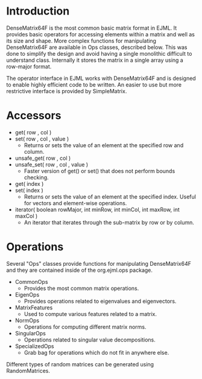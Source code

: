 # Introduction #

DenseMatrix64F is the most common basic matrix format in EJML.  It provides basic operators for accessing elements within a matrix and well as its size and shape.  More complex functions for manipulating DenseMatrix64F are available in Ops classes, described below.  This was done to simplify the design and avoid having a single monolithic difficult to understand class.  Internally it stores the matrix in a single array using a row-major format.

The operator interface in EJML works with DenseMatrix64F and is designed to enable highly efficient code to be written.  An easier to use but more restrictive interface is provided by SimpleMatrix.

# Accessors #

  * get( row , col )
  * set( row , col , value )
    * Returns or sets the value of an element at the specified row and column.
  * unsafe\_get( row , col )
  * unsafe\_set( row , col , value )
    * Faster version of get() or set() that does not perform bounds checking.
  * get( index )
  * set( index )
    * Returns or sets the value of an element at the specified index.  Useful for vectors and element-wise operations.
  * iterator( boolean rowMajor, int minRow, int minCol, int maxRow, int maxCol )
    * An iterator that iterates through the sub-matrix by row or by column.

# Operations #

Several "Ops" classes provide functions for manipulating DenseMatrix64F and they are contained inside of the org.ejml.ops package.

  * CommonOps
    * Provides the most common matrix operations.
  * EigenOps
    * Provides operations related to eigenvalues and eigenvectors.
  * MatrixFeatures
    * Used to compute various features related to a matrix.
  * NormOps
    * Operations for computing different matrix norms.
  * SingularOps
    * Operations related to singular value decompositions.
  * SpecializedOps
    * Grab bag for operations which do not fit in anywhere else.

Different types of random matrices can be generated using RandomMatrices.